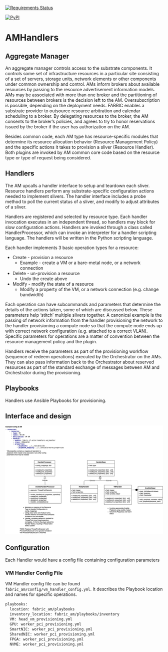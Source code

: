 [![Requirements Status](https://requires.io/github/fabric-testbed/AMHandlers/requirements.svg?branch=main)](https://requires.io/github/fabric-testbed/AMHandlers/requirements/?branch=main)

[![PyPI](https://img.shields.io/pypi/v/fabric-am-handlers?style=plastic)](https://pypi.org/project/fabric-am-handlers/)

# AMHandlers
## Aggregate Manager
An aggregate manager controls access to the substrate components. It controls some set of infrastructure resources in a particular site consisting of a set of servers, storage units, network elements or other components under common ownership and control. AMs inform brokers about available resources by passing to the resource advertisement information models. AMs may be associated with more than one broker and the partitioning of resources between brokers is the decision left to the AM. Oversubscription is possible, depending on the deployment needs.
FABRIC enables a substrate provider to outsource resource arbitration and calendar scheduling to a broker. By delegating resources to the broker, the AM consents to the broker’s policies, and agrees to try to honor reservations issued by the broker if the user has authorization on the AM. 

Besides common code, each AM type has resource-specific modules that determine its resource allocation behavior (Resource Management Policy) and the specific actions it takes to provision a sliver (Resource Handler). Both plugins are invoked by AM common core code based on the resource type or type of request being considered. 

## Handlers
The AM upcalls a handler interface to setup and teardown each sliver. Resource handlers perform any substrate-specific configuration actions needed to implement slivers. The handler interface includes a probe method to poll the current status of a sliver, and modify to adjust attributes of a sliver. 

Handlers are registered and selected by resource type. Each handler invocation executes in an independent thread, so handlers may block for slow configuration actions. Handlers are invoked through a class called HandlerProcessor, which can invoke an interpreter for a handler scripting language. The handlers will be written in the Python scripting language. 

Each handler implements 3 basic operation types for a resource:
- Create - provision a resource
  - Example - create a VM or a bare-metal node, or a network connection
- Delete - un-provision a resource
  - Undo the create above
- Modify - modify the state of a resource
  - Modify a property of the VM, or a network connection (e.g. change bandwidth)
  
Each operation can have subcommands and parameters that determine the details of the actions taken, some of which are discussed below. These parameters help ‘stitch’ multiple slivers together. A canonical example is the passing of network information from the handler provisioning the network to the handler provisioning a compute node so that the compute node ends up with correct network configuration (e.g. attached to a correct VLAN). Specific parameters for operations are a matter of convention between the resource management policy and the plugin. 

Handlers receive the parameters as part of the provisioning workflow (sequence of redeem operations) executed by the Orchestrator on the AMs. They can also pass information back to the Orchestrator about reserved resources as part of the standard exchange of messages between AM and Orchestrator during the provisioning.

## Playbooks
Handlers use Ansible Playbooks for provisioning.  

## Interface and design
![Class Diagram](./images/handlers.png)

## Configuration
Each Handler would have a config file containing configuration parameters
### VM Handler Config File
VM Handler config file can be found `fabric_am/config/vm_handler_config.yml`. 
It describes the Playbook location and names for specific operations. 
```
playbooks:
  location: fabric_am/playbooks
  inventory_location: fabric_am/playbooks/inventory
  VM: head_vm_provisioning.yml
  GPU: worker_pci_provisioning.yml
  SmartNIC: worker_pci_provisioning.yml
  SharedNIC: worker_pci_provisioning.yml
  FPGA: worker_pci_provisioning.yml
  NVME: worker_pci_provisioning.yml
```

